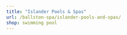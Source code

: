 ```yaml
---
title: "Islander Pools & Spas"
url: /ballston-spa/islander-pools-and-spas/
shop: swimming pool
---
```


